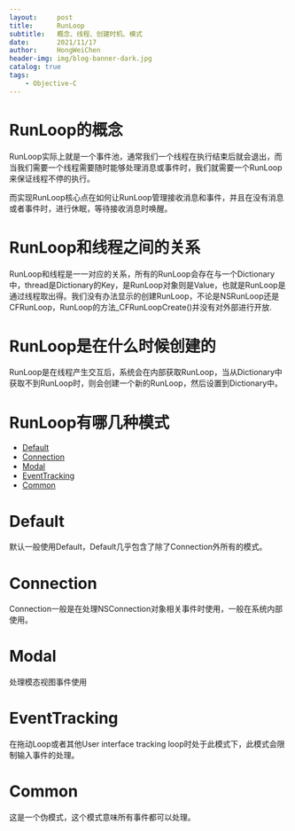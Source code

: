 ```yaml
---
layout:     post
title:      RunLoop
subtitle:   概念、线程、创建时机、模式
date:       2021/11/17
author:     HongWeiChen
header-img: img/blog-banner-dark.jpg
catalog: true
tags:
    - Objective-C
---
```


# RunLoop的概念

RunLoop实际上就是一个事件池，通常我们一个线程在执行结束后就会退出，而当我们需要一个线程需要随时能够处理消息或事件时，我们就需要一个RunLoop来保证线程不停的执行。

而实现RunLoop核心点在如何让RunLoop管理接收消息和事件，并且在没有消息或者事件时，进行休眠，等待接收消息时唤醒。

# RunLoop和线程之间的关系

RunLoop和线程是一一对应的关系，所有的RunLoop会存在与一个Dictionary中，thread是Dictionary的Key，是RunLoop对象则是Value，也就是RunLoop是通过线程取出得。我们没有办法显示的创建RunLoop，不论是NSRunLoop还是CFRunLoop，RunLoop的方法_CFRunLoopCreate()并没有对外部进行开放.

# RunLoop是在什么时候创建的

RunLoop是在线程产生交互后，系统会在内部获取RunLoop，当从Dictionary中获取不到RunLoop时，则会创建一个新的RunLoop，然后设置到Dictionary中。

# RunLoop有哪几种模式

- [Default](#Default)
- [Connection](#Connection)
- [Modal](#Modal)
- [EventTracking](#EventTracking)
- [Common](#Common)

# Default

默认一般使用Default，Default几乎包含了除了Connection外所有的模式。

# Connection

Connection一般是在处理NSConnection对象相关事件时使用，一般在系统内部使用。

# Modal

处理模态视图事件使用

# EventTracking

在拖动Loop或者其他User interface tracking loop时处于此模式下，此模式会限制输入事件的处理。

# Common

这是一个伪模式，这个模式意味所有事件都可以处理。
